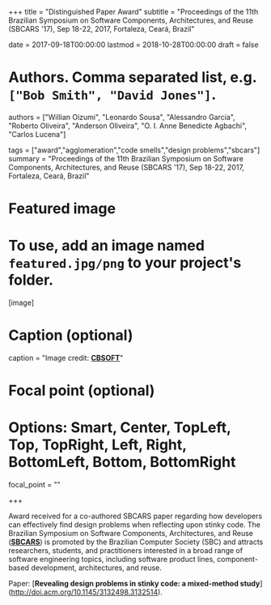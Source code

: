 +++
title = "Distinguished Paper Award"
subtitle = "Proceedings of the 11th Brazilian Symposium on Software Components, Architectures, and Reuse (SBCARS '17), Sep 18-22, 2017, Fortaleza, Ceará, Brazil"

date = 2017-09-18T00:00:00
lastmod = 2018-10-28T00:00:00
draft = false

# Authors. Comma separated list, e.g. `["Bob Smith", "David Jones"]`.
authors = ["Willian Oizumi", "Leonardo Sousa", "Alessandro Garcia", "Roberto Oliveira", "Anderson Oliveira", "O. I. Anne Benedicte Agbachi", "Carlos Lucena"]

tags = ["award","agglomeration","code smells","design problems","sbcars"]
summary = "Proceedings of the 11th Brazilian Symposium on Software Components, Architectures, and Reuse (SBCARS '17), Sep 18-22, 2017, Fortaleza, Ceará, Brazil"

# Featured image
# To use, add an image named `featured.jpg/png` to your project's folder. 
[image]
  # Caption (optional)
  caption = "Image credit: [**CBSOFT**](http://www.lia.ufc.br/~cbsoft2017/en/)"

  # Focal point (optional)
  # Options: Smart, Center, TopLeft, Top, TopRight, Left, Right, BottomLeft, Bottom, BottomRight
  focal_point = ""

+++

Award received for a co-authored SBCARS paper regarding how developers can effectively find design problems when reflecting upon stinky code. The Brazilian Symposium on Software Components, Architectures, and Reuse ([**SBCARS**](http://www.lia.ufc.br/~cbsoft2017/en/xi-sbcars/chamada-de-trabalhos/)) is promoted by the Brazilian Computer Society (SBC) and attracts researchers, students, and practitioners interested in a broad range of software engineering topics, including software product lines, component-based development, architectures, and reuse.

Paper: [**Revealing design problems in stinky code: a mixed-method study**] (http://doi.acm.org/10.1145/3132498.3132514).